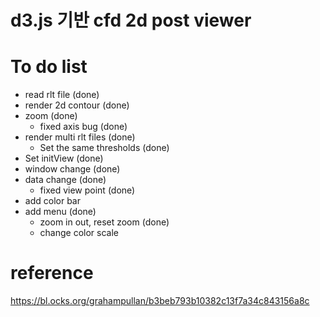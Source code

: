 # d3.js 기반 cfd 2d post viewer


# To do list

 - read rlt file (done)
 - render 2d contour (done)
 - zoom (done)
   - fixed axis bug (done)
 - render multi rlt files (done)
   - Set the same thresholds (done)
 - Set initView (done)
 - window change (done)
 - data change (done)
   - fixed view point (done)
 - add color bar
 - add menu (done)
   - zoom in out, reset zoom (done)
   - change color scale 



# reference
https://bl.ocks.org/grahampullan/b3beb793b10382c13f7a34c843156a8c
